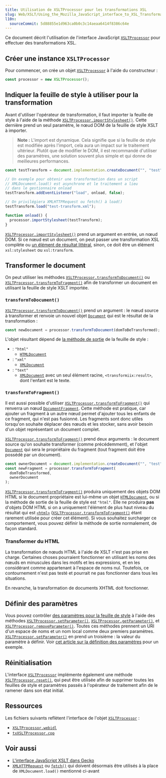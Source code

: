 ```yaml
---
title: Utilisation de XSLTProcessor pour les transformations XSL
slug: Web/XSLT/Using_the_Mozilla_JavaScript_interface_to_XSL_Transformations
l10n:
  sourceCommit: 5d88855e1d963ca0b0c3c14aeaa6414f8386c64e
---
```


Ce document décrit l'utilisation de l'interface JavaScript [`XSLTProcessor`](/fr/docs/Web/API/XSLTProcessor) pour effectuer des transformations XSL.

## Créer une instance `XSLTProcessor`

Pour commencer, on crée un objet [`XSLTProcessor`](/fr/docs/Web/API/XSLTProcessor) à l'aide du constructeur&nbsp;:

```js
const processor = new XSLTProcessor();
```

## Indiquer la feuille de style à utiliser pour la transformation

Avant d'utiliser l'opérateur de transformation, il faut importer la feuille de style à l'aide de la méthode [`XSLTProcessor.importStylesheet()`](/fr/docs/Web/API/XSLTProcessor/importStylesheet). Cette dernière prend un seul paramètre, le nœud DOM de la feuille de style XSLT à importer.

> **Note :** L'import est dynamique. Cela signifie que si la feuille de style est modifiée après l'import, cela aura un impact sur le traitement ultérieur. Plutôt que de modifier le DOM, il est recommandé d'utiliser des paramètres, une solution souvent plus simple et qui donne de meilleures performances.

```js
const testTransform = document.implementation.createDocument("", "test", null);

// Un exemple pour obtenir une transformation dans un script
// XMLDocument.load() est asynchrone et le traitement a lieu
// dans le gestionnaire onload
testTransform.addEventListener("load", onload, false);

// On privilégiera XMLHTTPRequest ou fetch() à load()
testTransform.load("test-transform.xml");

function onload() {
  processor.importStylesheet(testTransform);
}
```

[`XSLTProcessor.importStylesheet()`](/fr/docs/Web/API/XSLTProcessor/importStylesheet) prend un argument en entrée, un nœud DOM. Si ce nœud est un document, on peut passer une transformation XSL complète ou [un élément de résultat littéral](https://www.w3.org/TR/2021/REC-xslt20-20210330/#literal-result-element), sinon, ce doit être un élément `xsl:stylesheet` ou `xsl:transform`.

## Transformer le document

On peut utiliser les méthodes [`XSLTProcessor.transformToDocument()`](/fr/docs/Web/API/XSLTProcessor/transformToDocument) ou [`XSLTProcessor.transformToFragment()`](/fr/docs/Web/API/XSLTProcessor/transformToFragment) afin de transformer un document en utilisant la feuille de style XSLT importée.

### `transformToDocument()`

[`XSLTProcessor.transformToDocument()`](/fr/docs/Web/API/XSLTProcessor/transformToDocument) prend un argument&nbsp;: le nœud source à transformer et renvoie un nouvel objet [`Document`](/fr/docs/Web/API/Document) qui est le résultat de la transformation&nbsp;:

```js
const newDocument = processor.transformToDocument(domToBeTransformed);
```

L'objet résultant dépend de [la méthode de sortie](https://www.w3.org/TR/2021/REC-xslt20-20210330/#element-output) de la feuille de style&nbsp;:

- : `"html"`
  - [`HTMLDocument`](/fr/docs/Web/API/HTMLDocument)
- : `"xml"`
  - [`XMLDocument`](/fr/docs/Web/API/XMLDocument)
- : `"text"`
  - [`XMLDocument`](/fr/docs/Web/API/XMLDocument) avec un seul élément racine, `<transformiix:result>`, dont l'enfant est le texte.

### `transformToFragment()`

Il est aussi possible d'utiliser [`XSLTProcessor.transformToFragment()`](/fr/docs/Web/API/XSLTProcessor/transformToFragment) qui renverra un nœud [`DocumentFragment`](/fr/docs/Web/API/DocumentFragment). Cette méthode est pratique, car ajouter un fragment à un autre nœud permet d'ajouter tous les enfants de ce fragment, qui n'est pas fusionné. Les fragments sont donc utiles lorsqu'on souhaite déplacer des nœuds et les stocker, sans avoir besoin d'un objet représentant un document complet.

[`XSLTProcessor.transformToFragment()`](/fr/docs/Web/API/XSLTProcessor/transformToFragment) prend deux arguments&nbsp;: le document source qu'on souhaite transformer (comme précédemment), et l'objet [`Document`](/fr/docs/Web/API/Document) qui sera le propriétaire du fragment (tout fragment doit être possédé par un document).

```js
const ownerDocument = document.implementation.createDocument("", "test", null);
const newFragment = processor.transformToFragment(
  domToBeTransformed,
  ownerDocument
);
```

[`XSLTProcessor.transformToFragment()`](/fr/docs/Web/API/XSLTProcessor/transformToFragment) produira uniquement des objets DOM HTML si le document propriétaire est lui-même un objet [`HTMLDocument`](/fr/docs/Web/API/HTMLDocument), ou si la méthode de sortie de la feuille de style est `"html"`. Elle ne produira **pas** d'objets DOM HTML si on a uniquement l'élément de plus haut niveau du résultat qui est [`<html>`](/fr/docs/Web/HTML/Element/html) ([`XSLTProcessor.transformToFragment()`](/fr/docs/Web/API/XSLTProcessor/transformToFragment) étant rarement utilisée pour créer cet élément). Si vous souhaitez surcharger ce comportement, vous pouvez définir la méthode de sortie normalement, de façon standard.

### Transformer du HTML

La transformation de nœuds HTML à l'aide de XSLT n'est pas prise en charge. Certaines choses pourraient fonctionner en utilisant les noms des nœuds en minuscules dans les motifs et les expressions, et en les considérant comme appartenant à l'espace de noms nul. Toutefois, ce contournement n'est pas testé et pourrait ne pas fonctionner dans tous les situations.

En revanche, la transformation de documents XHTML doit fonctionner.

## Définir des paramètres

Vous pouvez contrôler [des paramètres pour la feuille de style](https://www.w3.org/TR/1999/REC-xslt-19991116/#variables) à l'aide des méthodes [`XSLTProcessor.setParameter()`](/fr/docs/Web/API/XSLTProcessor/setParameter), [`XSLTProcessor.getParameter()`](/fr/docs/Web/API/XSLTProcessor/getParameter), et [`XSLTProcessor.removeParameter()`](/fr/docs/Web/API/XSLTProcessor/removeParameter). Toutes ces méthodes prennent un URI d'un espace de noms et un nom local comme deux premiers paramètres. [`XSLTProcessor.setParameter()`](/fr/docs/Web/API/XSLTProcessor/setParameter) en prend un troisième&nbsp;: la valeur du paramètre à définir. Voir [cet article sur la définition des paramètres](/fr/docs/Web/XSLT/XSLT_JS_interface_in_Gecko/Setting_Parameters) pour un exemple.

## Réinitialisation

L'interface [`XSLTProcessor`](/fr/docs/Web/API/XSLTProcessor) implémente également une méthode [`XSLTProcessor.reset()`](/fr/docs/Web/API/XSLTProcessor/reset), qui peut être utilisée afin de supprimer toutes les feuilles de style et paramètres passés à l'opérateur de traitement afin de le ramener dans son état initial.

## Ressources

Les fichiers suivants reflètent l'interface de l'objet [`XSLTProcessor`](/fr/docs/Web/API/XSLTProcessor)&nbsp;:

- [`XSLTProcessor.webidl`](https://dxr.mozilla.org/mozilla-central/source/dom/webidl/XSLTProcessor.webidl)
- [`txXSLTProcessor.cpp`](https://dxr.mozilla.org/mozilla-central/source/dom/xslt/xslt/txXSLTProcessor.cpp)

## Voir aussi

- [L'interface JavaScript XSLT dans Gecko](/fr/docs/Web/XSLT/XSLT_JS_interface_in_Gecko)
- [`XMLHTTPRequest`](/fr/docs/Web/API/XMLHttpRequest) ou [`fetch()`](/fr/docs/Web/API/fetch) qui doivent désormais être utilisés à la place de `XMLDocument.load()` mentionné ci-avant
